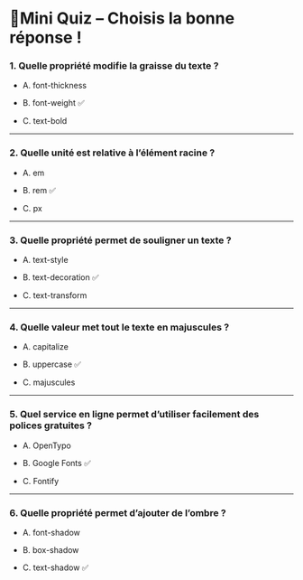 # 🧠Mini Quiz – Choisis la bonne réponse !

### 1. Quelle propriété modifie la graisse du texte ?

* A. font-thickness

* B. font-weight ✅

* C. text-bold 

---

### 2. Quelle unité est relative à l’élément racine ?

* A. em

* B. rem ✅

* C. px

---

### 3. Quelle propriété permet de souligner un texte ?

* A. text-style

* B. text-decoration ✅

* C.   text-transform

---

### 4. Quelle valeur met tout le texte en majuscules ?

* A. capitalize

* B. uppercase ✅

* C. majuscules

---

### 5. Quel service en ligne permet d’utiliser facilement des polices gratuites ?

* A. OpenTypo

* B. Google Fonts ✅

* C. Fontify

---

### 6. Quelle propriété permet d’ajouter de l’ombre ?

* A. font-shadow

* B. box-shadow

* C. text-shadow ✅